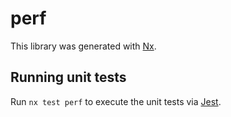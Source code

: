 # perf

This library was generated with [Nx](https://nx.dev).

## Running unit tests

Run `nx test perf` to execute the unit tests via [Jest](https://jestjs.io).
